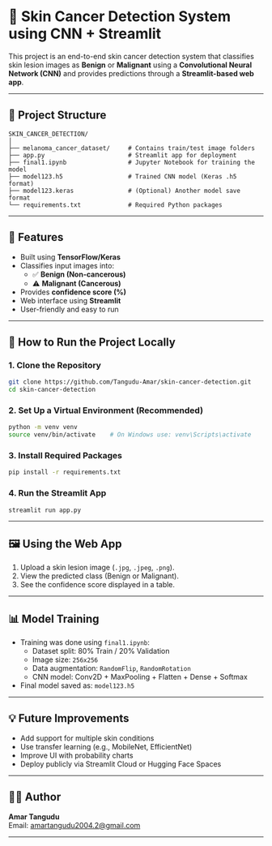 
# 🧠 Skin Cancer Detection System using CNN + Streamlit

This project is an end-to-end skin cancer detection system that classifies skin lesion images as **Benign** or **Malignant** using a **Convolutional Neural Network (CNN)** and provides predictions through a **Streamlit-based web app**.

---

## 📁 Project Structure

```
SKIN_CANCER_DETECTION/
│
├── melanoma_cancer_dataset/     # Contains train/test image folders
├── app.py                       # Streamlit app for deployment
├── final1.ipynb                 # Jupyter Notebook for training the model
├── model123.h5                  # Trained CNN model (Keras .h5 format)
├── model123.keras               # (Optional) Another model save format
└── requirements.txt             # Required Python packages
```

---

## 🚀 Features

- Built using **TensorFlow/Keras**
- Classifies input images into:
  - ✅ **Benign (Non-cancerous)**
  - ⚠️ **Malignant (Cancerous)**
- Provides **confidence score (%)**
- Web interface using **Streamlit**
- User-friendly and easy to run

---

## 🧪 How to Run the Project Locally

### 1. Clone the Repository

```bash
git clone https://github.com/Tangudu-Amar/skin-cancer-detection.git
cd skin-cancer-detection
```

### 2. Set Up a Virtual Environment (Recommended)

```bash
python -m venv venv
source venv/bin/activate    # On Windows use: venv\Scripts\activate
```

### 3. Install Required Packages

```bash
pip install -r requirements.txt
```

### 4. Run the Streamlit App

```bash
streamlit run app.py
```

---

## 🖼️ Using the Web App

1. Upload a skin lesion image (`.jpg`, `.jpeg`, `.png`).
2. View the predicted class (Benign or Malignant).
3. See the confidence score displayed in a table.

---

## 📊 Model Training

- Training was done using `final1.ipynb`:
  - Dataset split: 80% Train / 20% Validation
  - Image size: `256x256`
  - Data augmentation: `RandomFlip`, `RandomRotation`
  - CNN model: Conv2D + MaxPooling + Flatten + Dense + Softmax
- Final model saved as: `model123.h5`

---

## 💡 Future Improvements

- Add support for multiple skin conditions
- Use transfer learning (e.g., MobileNet, EfficientNet)
- Improve UI with probability charts
- Deploy publicly via Streamlit Cloud or Hugging Face Spaces

---


## 👨‍💻 Author

**Amar Tangudu**   
Email: amartangudu2004.2@gmail.com

---
